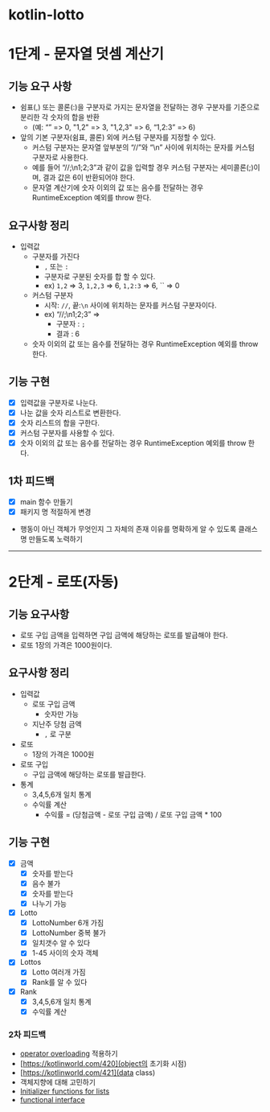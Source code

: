 # kotlin-lotto

# 1단계 - 문자열 덧셈 계산기
## 기능 요구 사항
- 쉼표(,) 또는 콜론(:)을 구분자로 가지는 문자열을 전달하는 경우 구분자를 기준으로 분리한 각 숫자의 합을 반환 
  - (예: “” => 0, "1,2" => 3, "1,2,3" => 6, “1,2:3” => 6)
- 앞의 기본 구분자(쉼표, 콜론) 외에 커스텀 구분자를 지정할 수 있다. 
  - 커스텀 구분자는 문자열 앞부분의 “//”와 “\n” 사이에 위치하는 문자를 커스텀 구분자로 사용한다. 
  - 예를 들어 “//;\n1;2;3”과 같이 값을 입력할 경우 커스텀 구분자는 세미콜론(;)이며, 결과 값은 6이 반환되어야 한다. 
  - 문자열 계산기에 숫자 이외의 값 또는 음수를 전달하는 경우 RuntimeException 예외를 throw 한다.

## 요구사항 정리
- 입력값
  - 구분자를 가진다
    - `,` 또는 `:`
    - 구분자로 구분된 숫자를 합 할 수 있다.
    - ex) `1,2` => 3, `1,2,3` => 6, `1,2:3` => 6, `` => 0
  - 커스텀 구분자
    - 시작: `//`, 끝:`\n` 사이에 위치하는 문자를 커스텀 구분자이다.
    - ex)  “//;\n1;2;3” => 
      - 구분자 : `;`
      - 결과 : 6
  - 숫자 이외의 값 또는 음수를 전달하는 경우 RuntimeException 예외를 throw 한다.

## 기능 구현
- [X] 입력값을 구분자로 나눈다.
- [X] 나눈 값을 숫자 리스트로 변환한다.
- [X] 숫자 리스트의 합을 구한다.
- [X] 커스텀 구분자를 사용할 수 있다.
- [X] 숫자 이외의 값 또는 음수를 전달하는 경우 RuntimeException 예외를 throw 한다.
    
## 1차 피드백
- [X] main 함수 만들기
- [X] 패키지 명 적절하게 변경
- 행동이 아닌 객체가 무엇인지 그 자체의 존재 이유를 명확하게 알 수 있도록 클래스명 만들도록 노력하기

---

# 2단계 - 로또(자동)

## 기능 요구사항
- 로또 구입 금액을 입력하면 구입 금액에 해당하는 로또를 발급해야 한다.
- 로또 1장의 가격은 1000원이다.

## 요구사항 정리
- 입력값
  - 로또 구입 금액
    - 숫자만 가능
  - 지난주 당첨 금액
    - `,` 로 구분
- 로또
  - 1장의 가격은 1000원
- 로또 구입
  - 구입 금액에 해당하는 로또를 발급한다.
- 통계
  - 3,4,5,6개 일치 통계
  - 수익률 계산
    - 수익률 = (당첨금액 - 로또 구입 금액) / 로또 구입 금액 * 100

## 기능 구현
- [X] 금액
  - [X] 숫자를 받는다
  - [X] 음수 불가
  - [X] 숫자를 받는다
  - [X] 나누기 가능
- [X] Lotto
  - [X] LottoNumber 6개 가짐
  - [X] LottoNumber 중복 불가
  - [X] 일치갯수 알 수 있다
  - [X] 1-45 사이의 숫자 객체
- [X] Lottos
  - [X] Lotto 여러개 가짐
  - [X] Rank를 알 수 있다
- [X] Rank
  - [X] 3,4,5,6개 일치 통계
  - [X] 수익률 계산

### 2차 피드백
- [operator overloading](https://kotlinlang.org/docs/operator-overloading.html) 적용하기
- [https://kotlinworld.com/420](object의 초기화 시점)
- [https://kotlinworld.com/421](data class)
- 객체지향에 대해 고민하기 
- [Initializer functions for lists](https://kotlinlang.org/docs/constructing-collections.html#initializer-functions-for-lists)
- [functional interface](https://kotlinlang.org/docs/fun-interfaces.html)

